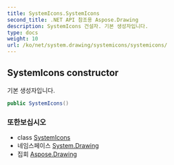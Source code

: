 ```yaml
---
title: SystemIcons.SystemIcons
second_title: .NET API 참조용 Aspose.Drawing
description: SystemIcons 건설자. 기본 생성자입니다.
type: docs
weight: 10
url: /ko/net/system.drawing/systemicons/systemicons/
---
```

## SystemIcons constructor

기본 생성자입니다.

```csharp
public SystemIcons()
```

### 또한보십시오

* class [SystemIcons](../)
* 네임스페이스 [System.Drawing](../../systemicons/)
* 집회 [Aspose.Drawing](../../../)


